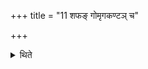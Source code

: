 +++
title = "11 शफङ् गोमृगकण्टञ् च"

+++

<details><summary>थिते</summary>

शफं गोमृगकण्टं च माहेन्द्रस्य स्तोत्रं प्रत्यभिषिञ्चति ११
</details>
